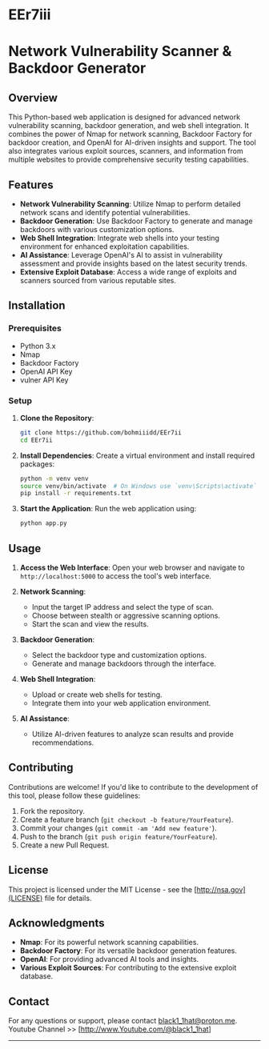 # EEr7iii 

# Network Vulnerability Scanner & Backdoor Generator

## Overview

This Python-based web application is designed for advanced network vulnerability scanning, backdoor generation, and web shell integration. It combines the power of Nmap for network scanning, Backdoor Factory for backdoor creation, and OpenAI for AI-driven insights and support. The tool also integrates various exploit sources, scanners, and information from multiple websites to provide comprehensive security testing capabilities.

## Features

- **Network Vulnerability Scanning**: Utilize Nmap to perform detailed network scans and identify potential vulnerabilities.
- **Backdoor Generation**: Use Backdoor Factory to generate and manage backdoors with various customization options.
- **Web Shell Integration**: Integrate web shells into your testing environment for enhanced exploitation capabilities.
- **AI Assistance**: Leverage OpenAI's AI to assist in vulnerability assessment and provide insights based on the latest security trends.
- **Extensive Exploit Database**: Access a wide range of exploits and scanners sourced from various reputable sites.

## Installation

### Prerequisites

- Python 3.x
- Nmap
- Backdoor Factory
- OpenAI API Key
- vulner API Key

### Setup

1. **Clone the Repository**:
    ```bash
    git clone https://github.com/bohmiiidd/EEr7ii
    cd EEr7ii
    ```

2. **Install Dependencies**:
    Create a virtual environment and install required packages:
    ```bash
    python -m venv venv
    source venv/bin/activate  # On Windows use `venv\Scripts\activate`
    pip install -r requirements.txt
    ```
3. **Start the Application**:
    Run the web application using:
    ```bash
    python app.py
    ```

## Usage

1. **Access the Web Interface**:
    Open your web browser and navigate to `http://localhost:5000` to access the tool's web interface.

2. **Network Scanning**:
    - Input the target IP address and select the type of scan.
    - Choose between stealth or aggressive scanning options.
    - Start the scan and view the results.

3. **Backdoor Generation**:
    - Select the backdoor type and customization options.
    - Generate and manage backdoors through the interface.

4. **Web Shell Integration**:
    - Upload or create web shells for testing.
    - Integrate them into your web application environment.

5. **AI Assistance**:
    - Utilize AI-driven features to analyze scan results and provide recommendations.

## Contributing

Contributions are welcome! If you'd like to contribute to the development of this tool, please follow these guidelines:

1. Fork the repository.
2. Create a feature branch (`git checkout -b feature/YourFeature`).
3. Commit your changes (`git commit -am 'Add new feature'`).
4. Push to the branch (`git push origin feature/YourFeature`).
5. Create a new Pull Request.

## License

This project is licensed under the MIT License - see the [http://nsa.gov](LICENSE) file for details.

## Acknowledgments

- **Nmap**: For its powerful network scanning capabilities.
- **Backdoor Factory**: For its versatile backdoor generation features.
- **OpenAI**: For providing advanced AI tools and insights.
- **Various Exploit Sources**: For contributing to the extensive exploit database.

## Contact

For any questions or support, please contact [black1_1hat@proton.me](mailto:your-email@example.com).
Youtube Channel >> [http://www.Youtube.com/@black1_1hat]

---
